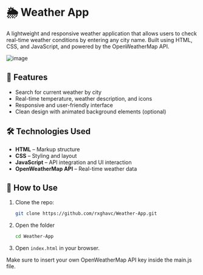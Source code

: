 # 🌦️ Weather App

A lightweight and responsive weather application that allows users to check real-time weather conditions by entering any city name. Built using HTML, CSS, and JavaScript, and powered by the OpenWeatherMap API.

![image](https://github.com/user-attachments/assets/ffcf4e75-b308-4a8a-95f2-b8aa09d4db42)


## 🚀 Features

- Search for current weather by city
- Real-time temperature, weather description, and icons
- Responsive and user-friendly interface
- Clean design with animated background elements (optional)

## 🛠️ Technologies Used

- **HTML** – Markup structure
- **CSS** – Styling and layout
- **JavaScript** – API integration and UI interaction
- **OpenWeatherMap API** – Real-time weather data

## 🔧 How to Use

1. Clone the repo:
   ```bash
   git clone https://github.com/rxghavc/Weather-App.git
   ```
2. Open the folder
   ```bash
   cd Weather-App
   ```
3. Open `index.html` in your browser.

Make sure to insert your own OpenWeatherMap API key inside the main.js file.


